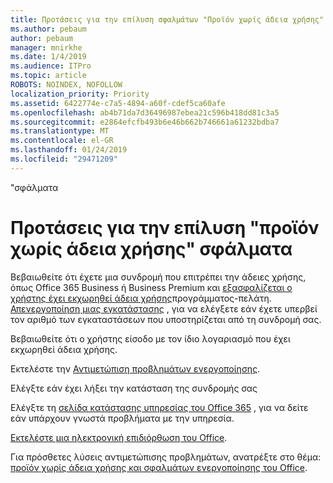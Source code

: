```yaml
---
title: Προτάσεις για την επίλυση σφαλμάτων "Προϊόν χωρίς άδεια χρήσης"
ms.author: pebaum
author: pebaum
manager: mnirkhe
ms.date: 1/4/2019
ms.audience: ITPro
ms.topic: article
ROBOTS: NOINDEX, NOFOLLOW
localization_priority: Priority
ms.assetid: 6422774e-c7a5-4894-a60f-cdef5ca60afe
ms.openlocfilehash: ab4b71da7d36496987ebea21c596b418dd81c3a5
ms.sourcegitcommit: e2864efcfb493b6e46b662b746661a61232bdba7
ms.translationtype: MT
ms.contentlocale: el-GR
ms.lasthandoff: 01/24/2019
ms.locfileid: "29471209"
---
```

"σφάλματα

# <a name="suggestions-for-solving-unlicensed-product-errors"></a>Προτάσεις για την επίλυση "προϊόν χωρίς άδεια χρήσης" σφάλματα

Βεβαιωθείτε ότι έχετε μια συνδρομή που επιτρέπει την άδειες χρήσης, όπως Office 365 Business ή Business Premium και [εξασφαλίζεται ο χρήστης έχει εκχωρηθεί άδεια χρήσης](https://support.office.com/article/997596B5-4173-4627-B915-36ABAC6786DC)προγράμματος-πελάτη. [Απενεργοποίηση μιας εγκατάστασης](https://support.office.com/article/9b497c85-d0a4-4735-80fa-d3565bc05bd1) , για να ελέγξετε εάν έχετε υπερβεί τον αριθμό των εγκαταστάσεων που υποστηρίζεται από τη συνδρομή σας. 
  
Βεβαιωθείτε ότι ο χρήστης είσοδο με τον ίδιο λογαριασμό που έχει εκχωρηθεί άδεια χρήσης.
  
Εκτελέστε την [Αντιμετώπιση προβλημάτων ενεργοποίησης](https://aka.ms/SARA-OfficeActivation-Alchemy).
  
Ελέγξτε εάν έχει λήξει την κατάσταση της συνδρομής σας
  
Ελέγξτε τη [σελίδα κατάστασης υπηρεσίας του Office 365](https://support.office.com/article/932AD3AD-533C-418A-B938-6E44E8BC33B0) , για να δείτε εάν υπάρχουν γνωστά προβλήματα με την υπηρεσία. 
  
[Εκτελέστε μια ηλεκτρονική επιδιόρθωση του Office](https://support.office.com/Article/7821d4b6-7c1d-4205-aa0e-a6b40c5bb88b).
  
Για πρόσθετες λύσεις αντιμετώπισης προβλημάτων, ανατρέξτε στο θέμα: [προϊόν χωρίς άδεια χρήσης και σφαλμάτων ενεργοποίησης του Office](https://support.office.com/Article/0d23d3c0-c19c-4b2f-9845-5344fedc4380).
  

